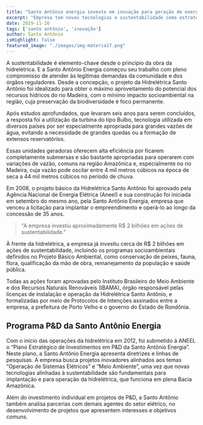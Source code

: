 ```yaml
---
title: "Santo Antônio energia investe em inovação para geração de energia limpa"
excerpt: "Empresa tem novas tecnologias e sustentabilidade como estratégias de desenvolvimento."
date: 2019-11-26
tags: ['santo antônio', 'inovação']
author: Santo Antônio
isHighlight: false
featured_image: "./images/img-materia17.png"
---
```


A sustentabilidade é elemento-chave desde o princípio da obra da hidrelétrica. E a Santo Antônio Energia começou seu trabalho com pleno compromisso de atender às legítimas demandas da comunidade e dos órgãos reguladores. Desde a concepção, o projeto da Hidrelétrica Santo Antônio foi idealizado para obter o máximo aproveitamento do potencial dos recursos hídricos do rio Madeira, com o mínimo impacto socioambiental na região, cuja preservação da biodiversidade é foco permanente.

Após estudos aprofundados, que levaram seis anos para serem concluídos, a resposta foi a utilização da turbina do tipo Bulbo, tecnologia utilizada em diversos países por ser especialmente apropriada para grandes vazões de água, evitando a necessidade de grandes quedas ou a formação de extensos reservatórios.

Essas unidades geradoras oferecem alta eficiência por ficarem completamente submersas e são bastante apropriadas para operarem com variações de vazão, comuns na região Amazônica e, especialmente no rio Madeira, cuja vazão pode oscilar entre 4 mil metros cúbicos na época de seca  a 44 mil metros cúbicos no período de chuva.

Em 2008, o projeto básico da Hidrelétrica Santo Antônio foi aprovado pela Agência Nacional de Energia Elétrica (Aneel) e sua construção foi iniciada em setembro do mesmo ano, pela Santo Antônio Energia, empresa que venceu a licitação para implantar o empreendimento e operá-lo ao longo da concessão de 35 anos.

> "A empresa investiu aproximadamente R$ 2 bilhões em ações de sustentabilidade."

À frente da hidrelétrica, a empresa já investiu cerca de R$ 2 bilhões em ações de sustentabilidade, incluindo os programas socioambientais definidos no Projeto Básico Ambiental, como conservação de peixes, fauna, flora, qualificação da mão de obra, remanejamento da população e saúde pública.

Todas as ações foram aprovadas pelo Instituto Brasileiro do Meio Ambiente e dos Recursos Naturais Renováveis (IBAMA), órgão responsável pelas licenças de instalação e operação da Hidrelétrica Santo Antônio, e formalizadas por meio de Protocolos de Intenções assinados entre a empresa, a prefeitura de Porto Velho e o governo do Estado de Rondônia.

## Programa P&D da Santo Antônio Energia 

Com o início das operações da hidrelétrica em 2012, foi submetido à ANEEL o “Plano Estratégico de Investimentos em P&D da Santo Antônio Energia”. Neste plano, a Santo Antônio Energia apresenta diretrizes e linhas de pesquisas. 
A empresa busca projetos inovadores alinhados aos temas “Operação de Sistemas Elétricos” e “Meio Ambiente”, uma vez que novas tecnologias alinhadas à sustentabilidade são fundamentais para implantação e para operação da hidrelétrica, que funciona em plena Bacia Amazônica.

Além do investimento individual em projetos de P&D, a Santo Antônio também analisa parcerias com demais agentes do setor elétrico, no desenvolvimento de projetos que apresentem interesses e objetivos comuns.



